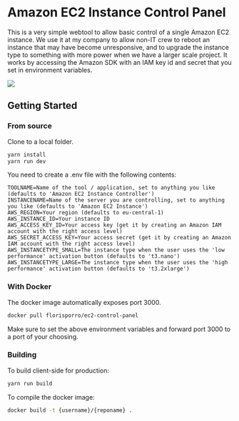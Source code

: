 # Amazon EC2 Instance Control Panel

This is a very simple webtool to allow basic control of a single Amazon EC2 instance. We use it at my company to allow non-IT crew to reboot an instance that may have become unresponsive, and to upgrade the instance type to something with more power when we have a larger scale project. It works by accessing the Amazon SDK with an IAM key id and secret that you set in environment variables.

![](https://github.com/florisporro/ec2-control-panel/blob/master/screenshot.png)

## Getting Started

### From source

Clone to a local folder.

```bash
yarn install
yarn run dev
```

You need to create a .env file with the following contents:

```
TOOLNAME=Name of the tool / application, set to anything you like (defaults to 'Amazon EC2 Instance Controller')
INSTANCENAME=Name of the server you are controlling, set to anything you like (defaults to 'Amazon EC2 Instance')
AWS_REGION=Your region (defaults to eu-central-1)
AWS_INSTANCE_ID=Your instance ID
AWS_ACCESS_KEY_ID=Your access key (get it by creating an Amazon IAM account with the right access level)
AWS_SECRET_ACCESS_KEY=Your access secret (get it by creating an Amazon IAM account with the right access level)
AWS_INSTANCETYPE_SMALL=The instance type when the user uses the 'low performance' activation button (defaults to 't3.nano')
AWS_INSTANCETYPE_LARGE=The instance type when the user uses the 'high performance' activation button (defaults to 't3.2xlarge')
```

### With Docker

The docker image automatically exposes port 3000.

```bash
docker pull florisporro/ec2-control-panel
```

Make sure to set the above environment variables and forward port 3000 to a port of your choosing.

### Building

To build client-side for production:
```bash
yarn run build
```

To compile the docker image:

```bash
docker build -t {username}/{reponame} .
```